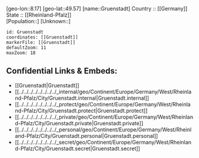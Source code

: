 ﻿---
location: [49.57,8.17] 
mapzoom: [7,12] 
mapmarker: city 
type: City
tags:
- geo/City


SpocWebEntityId: 30620
isDeleted: false
confidential: public

---
[geo-lon::8.17] 
[geo-lat::49.57] 
[name::Gruenstadt] 
Country :: [[Germany]]  
State :: [[Rheinland-Pfalz]]  
[Population::] 
[Unknown::] 


```leaflet
id: Gruenstadt
coordinates: [[Gruenstadt]] 
markerFile: [[Gruenstadt]] 
defaultZoom: 11 
maxZoom: 18
```


## Confidential Links & Embeds: 
- [[Gruenstadt|Gruenstadt]]  
- [[../../../../../../../../_internal/geo/Continent/Europe/Germany/West/Rheinland-Pfalz/City/Gruenstadt.internal|Gruenstadt.internal]] 
- [[../../../../../../../../_protect/geo/Continent/Europe/Germany/West/Rheinland-Pfalz/City/Gruenstadt.protect|Gruenstadt.protect]] 
- [[../../../../../../../../_private/geo/Continent/Europe/Germany/West/Rheinland-Pfalz/City/Gruenstadt.private|Gruenstadt.private]] 
- [[../../../../../../../../_personal/geo/Continent/Europe/Germany/West/Rheinland-Pfalz/City/Gruenstadt.personal|Gruenstadt.personal]] 
- [[../../../../../../../../_secret/geo/Continent/Europe/Germany/West/Rheinland-Pfalz/City/Gruenstadt.secret|Gruenstadt.secret]] 

